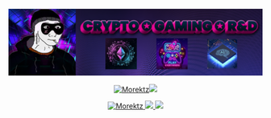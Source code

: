 [![](imgs/p.png)](https://www.bit.ly/morektz)

<p style="text-align: center;">

<p align="center"><a href="https://bit.ly/morektz" target="_blank">
  <img src=https://github-readme-stats.vercel.app/api?username=morektz&show_icons=true&theme=radical alt="Morektz"/><img src=/imgs/mm.gif/></a>
</p>
<p align="center"><a href="https://bit.ly/morektz" target="_blank">
<img src=https://komarev.com/ghpvc/?username=morektz&color=blueviolet alt="Morektz"/>
<img src="https://img.shields.io/badge/Broke-yes-red.svg?style=flat-squre&logo=Common-Workflow-Language&labelColor=black&color=1E5128">
<a href="https://www.thiswaifudoesnotexist.net" target="_blank">
<img src="https://img.shields.io/badge/変態-はい-red.svg?style=flat-squre&logo=V&labelColor=980F5A&color=1E5128"></a>
</a>
</p>